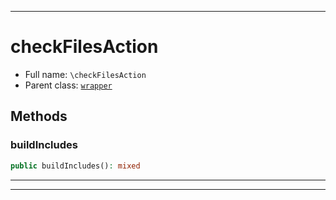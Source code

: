 ***

# checkFilesAction





* Full name: `\checkFilesAction`
* Parent class: [`wrapper`](./yxorP/inc/wrapper.md)




## Methods


### buildIncludes



```php
public buildIncludes(): mixed
```











***


***


